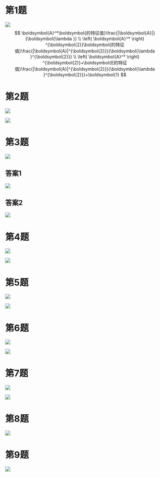 # 第1题

![](assets/PixPin_2024-08-07_11-18-02.png)
$$
\boldsymbol{A}^*\boldsymbol{的特征值}\frac{|\boldsymbol{A}|}{\boldsymbol{\lambda }}
\\
\left( \boldsymbol{A}^* \right) ^{\boldsymbol{2}}\boldsymbol{的特征值}\frac{|\boldsymbol{A}|^{\boldsymbol{2}}}{\boldsymbol{\lambda }^{\boldsymbol{2}}}
\\
\left( \boldsymbol{A}^* \right) ^{\boldsymbol{2}}+\boldsymbol{E的特征值}\frac{|\boldsymbol{A}|^{\boldsymbol{2}}}{\boldsymbol{\lambda }^{\boldsymbol{2}}}+\boldsymbol{1}
$$

# 第2题

![](assets/PixPin_2024-08-07_11-19-57.png)

![](assets/1.jpg)

# 第3题

![](assets/PixPin_2024-08-07_11-49-24.png)

## 答案1

![](assets/2.jpg)

## 答案2

![](assets/3.jpg)

# 第4题

![](assets/PixPin_2024-08-09_14-43-46.png)

![](assets/4.jpg)

# 第5题

![](assets/PixPin_2024-08-10_14-18-59.png)

![](assets/5.jpg)

# 第6题

![](assets/PixPin_2024-08-10_14-52-12.png)

![](assets/6.jpg)

# 第7题

![](assets/PixPin_2024-08-10_15-41-18.png)

![](assets/7.jpg)

# 第8题

![](assets/8.jpg)

# 第9题

![](assets/9.jpg)
